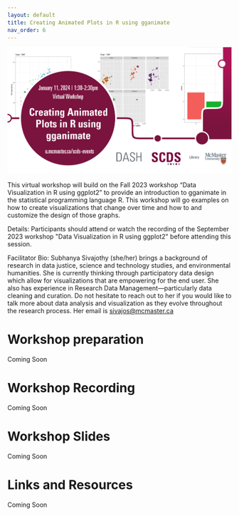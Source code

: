 ```yaml
---
layout: default
title: Creating Animated Plots in R using gganimate
nav_order: 6
---
```

<img src="assets/img/ggpanimate.png" alt="Workshop Title Slide" width="720">

This virtual workshop will build on the Fall 2023 workshop “Data Visualization in R using ggplot2” to provide an introduction to gganimate in the statistical programming language R. This workshop will go examples on how to create visualizations that change over time and how to and customize the design of those graphs.

Details: Participants should attend or watch the recording of the September 2023 workshop "Data Visualization in R using ggplot2" before attending this session.

Facilitator Bio: Subhanya Sivajothy (she/her) brings a background of research in data justice, science and technology studies, and environmental humanities. She is currently thinking through participatory data design which allow for visualizations that are empowering for the end user. She also has experience in Research Data Management—particularly data cleaning and curation. Do not hesitate to reach out to her if you would like to talk more about data analysis and visualization as they evolve throughout the research process. Her email is sivajos@mcmaster.ca

# Workshop preparation 

Coming Soon
  
# Workshop Recording

Coming Soon

# Workshop Slides

Coming Soon

# Links and Resources 

Coming Soon
